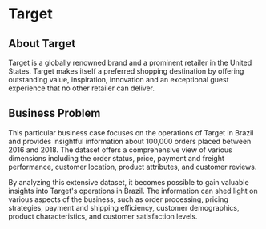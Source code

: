 # Target

## About Target

Target is a globally renowned brand and a prominent retailer in the United States. Target makes itself a preferred shopping destination by offering outstanding value, inspiration, innovation and an exceptional guest experience that no other retailer can deliver.

## Business Problem

This particular business case focuses on the operations of Target in Brazil and provides insightful information about 100,000 orders placed between 2016 and 2018. The dataset offers a comprehensive view of various dimensions including the order status, price, payment and freight performance, customer location, product attributes, and customer reviews.

By analyzing this extensive dataset, it becomes possible to gain valuable insights into Target's operations in Brazil. The information can shed light on various aspects of the business, such as order processing, pricing strategies, payment and shipping efficiency, customer demographics, product characteristics, and customer satisfaction levels.
